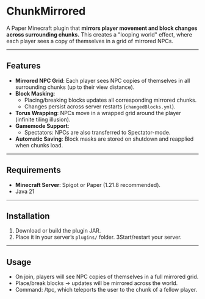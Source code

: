 # ChunkMirrored

A Paper Minecraft plugin that **mirrors player movement and block changes across surrounding chunks.**
This creates a "looping world" effect, where each player sees a copy of themselves in a grid of mirrored NPCs.

---

## Features
- **Mirrored NPC Grid**: Each player sees NPC copies of themselves in all surrounding chunks (up to their view distance).
- **Block Masking**:  
  - Placing/breaking blocks updates all corresponding mirrored chunks.  
  - Changes persist across server restarts (`changedBlocks.yml`).
- **Torus Wrapping**: NPCs move in a wrapped grid around the player (infinite tiling illusion).
- **Gamemode Support**:  
  - Spectators: NPCs are also transferred to Spectator-mode.  
- **Automatic Saving**: Block masks are stored on shutdown and reapplied when chunks load.

---

## Requirements
- **Minecraft Server**: Spigot or Paper (1.21.8 recommended).
- Java 21

---

## Installation
1. Download or build the plugin JAR.
2. Place it in your server’s `plugins/` folder.
3Start/restart your server.

---

## Usage
- On join, players will see NPC copies of themselves in a full mirrored grid.  
- Place/break blocks → updates will be mirrored across the world.  
- Command: /tpc, which teleports the user to the chunk of a fellow player.
